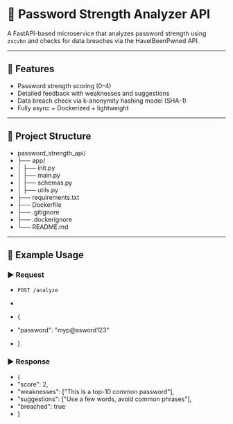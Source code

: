# 🔐 Password Strength Analyzer API

A FastAPI-based microservice that analyzes password strength using `zxcvbn` and checks for data breaches via the HaveIBeenPwned API.  


---

## 🚀 Features

- Password strength scoring (0–4)
- Detailed feedback with weaknesses and suggestions
- Data breach check via k-anonymity hashing model (SHA-1)
- Fully async + Dockerized + lightweight

---

## 📂 Project Structure

- password_strength_api/
- ├── app/
- │ ├── init.py
- │ ├── main.py
- │ ├── schemas.py
- │ ├── utils.py
- ├── requirements.txt
- ├── Dockerfile
- ├── .gitignore
- ├── .dockerignore
- └── README.md

---

## 🧪 Example Usage

### ▶️ Request

- `POST /analyze`

- ```json
- {
-  "password": "myp@ssword123"
- }


### ▶️ Response
- {
-  "score": 2,
-  "weaknesses": ["This is a top-10 common password"],
-  "suggestions": ["Use a few words, avoid common phrases"],
-  "breached": true
- }
